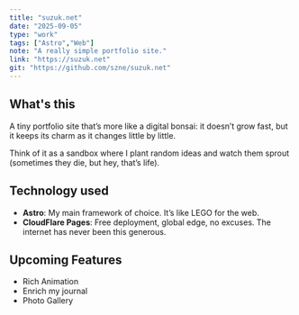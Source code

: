 ```yaml
---
title: "suzuk.net"
date: "2025-09-05"
type: "work"
tags: ["Astro","Web"]
note: "A really simple portfolio site."
link: "https://suzuk.net"
git: "https://github.com/szne/suzuk.net"
---
```


## What's this
A tiny portfolio site that’s more like a digital bonsai: it doesn’t grow fast, but it keeps its charm as it changes little by little.

Think of it as a sandbox where I plant random ideas and watch them sprout (sometimes they die, but hey, that’s life).

## Technology used
- **Astro**: My main framework of choice. It’s like LEGO for the web.
- **CloudFlare Pages**: Free deployment, global edge, no excuses. The internet has never been this generous.

## Upcoming Features
- Rich Animation
- Enrich my journal
- Photo Gallery

